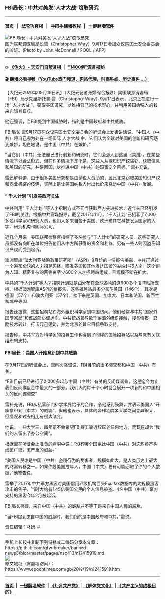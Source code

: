 ### FBI局长：中共对美发“人才大战”窃取研究
------------------------

#### [首页](https://github.com/gfw-breaker/banned-news3/blob/master/README.md) &nbsp;&nbsp;|&nbsp;&nbsp; [法轮功真相](https://github.com/begood0513/basic/blob/master/README.md)  &nbsp;&nbsp;|&nbsp;&nbsp; [手把手翻墙教程](https://github.com/gfw-breaker/guides/wiki)  &nbsp;&nbsp;|&nbsp;&nbsp; [一键翻墙软件](https://github.com/gfw-breaker/nogfw/blob/master/README.md)  



<div><img alt="FBI局长：中共对美发“人才大战”窃取研究" class="attachment-djy_600_400 size-djy_600_400 wp-post-image" src="https://i.epochtimes.com/assets/uploads/2020/09/000_8Q77A8-600x400.jpg"/>
<div class="caption">
 图为联邦调查局局长雷（Christopher Wray）9月17日参加众议院国土安全委员会的听证。(Photo by John McDonnell / POOL / AFP)
</div></div><hr/>

#### 💥 [《伪火》 - 天安门自焚真相 ](http://158.247.195.190:10000/videos/blog/weihuo.html)&nbsp; |&nbsp; [“1400例”谎言揭秘  ](http://158.247.195.190:10000/videos/blog/jiexi1400.html)

#### [ 🎬  翻墙必看视频（YouTube热门频道、网站代理、时事热点、历史事件 ...）](https://github.com/gfw-breaker/links/blob/master/banned.md)

<div><p>
 【大纪元2020年09月19日讯】（大纪元记者张婷综合报导）美国联邦调查局（FBI）局长克里斯托弗·雷（Christopher Wray）9月17日表示，北京正在进行一场“
 <ok href="https://www.epochtimes.com/gb/tag/%E4%BA%BA%E6%89%8D%E5%A4%A7%E6%88%98.html">
  人才大战
 </ok>
 ”，窃取美国研究，以维持自己的技术野心，并利用美国纳税人的钱来实现其目标。
</p>
<p>
 他还强调，当FBI提到中国威胁时，指的是中国政府和中共威胁。
</p>
<p>
 <ok href="https://www.epochtimes.com/gb/tag/fbi%E5%B1%80%E9%95%BF.html">
  FBI局长
 </ok>
 雷9月17日在众议院国土安全委员会的听证会上发表讲话说，“中国人（中共）将自己视为处在一场国际
 <ok href="https://www.epochtimes.com/gb/tag/%E4%BA%BA%E6%89%8D%E5%A4%A7%E6%88%98.html">
  人才大战
 </ok>
 中，它们认为全球对美国的创新和研究感到嫉妒，坦白地说，是中国（中共）在嫉妒。”
</p>
<p>
 “当它们（中共）无法自己进行创新和研究时，它们会派人到这里（美国），在某些情况下以合法形式，但在许多情况下却不是。这些人从事知识产权盗窃，获取信息和美国的研究，并带回国，以推进中国（中共）的国家安全目标。” 雷补充说。
</p>
<p>
 雷还解释道，由于很多美国研究都是由纳税人资助的，因此北京窃取美国知识产权和商业机密的伎俩，实际上是让美国纳税人付出代价来资助中国（中共）发展。
</p>
<h4>
 “
 <ok href="https://www.epochtimes.com/gb/tag/%E5%8D%83%E4%BA%BA%E8%AE%A1%E5%88%92.html">
  千人计划
 </ok>
 ”引发美政府关注
</h4>
<p>
 中共利用“
 <ok href="https://www.epochtimes.com/gb/tag/%E5%8D%83%E4%BA%BA%E8%AE%A1%E5%88%92.html">
  千人计划
 </ok>
 ”等人才招聘方式不正当获取西方先进技术，近年来已经引发了FBI的关注。根据中共官媒报导，截至2017年11月，“千人计划”已招募了7,000多名科学家和研究人员，他们大多来自位于美国、欧洲和其它科技发达国家的大学、研究机构和国际公司。
</p>
<p>
 近几个月来，美国联邦检察官指控了多名参与“千人计划”的研究人员。这些研究人员都没有向所在单位报告他们从中方所获得的资金和利益。另有一些人则因盗窃知识产权而受到起诉。
</p>
<p>
 澳洲智库“澳大利亚战略政策研究所”（ASPI）8月份的一份报告揭露，中共正通过一个遍布全球的人才招聘网络，瞄准美国和其他发达国家的尖端科技人才。这个鲜为人知、精密复杂的网络由至少600个人才招聘站组成，且规模不断在扩大。
</p>
<p>
 中共的“千人计划”等人才招聘计划就是由分布在全球各地的这600多个招聘站所支持。根据澳洲智库ASPI的新报告，这些招聘站最多分布在美国（146个），其次是德国（57个）和澳大利亚（57个），接下来是英国、加拿大、日本和法国、新西兰和瑞典等国。
</p>
<p>
 报告还披露，这些招聘站在海外组织科学家到中国访问。他们经常与中共“国家外国专家局”和统战部协调运作。中共统战部与数千家海外组织接触，搜集情报，鼓励技术转让，打击异己运动，并为北京的其它目标争取支持。
</p>
<p>
 报告称，中共军方对科学家的招募工作也得到了同样的国际招募站以及与党有关联组织的支持。
</p>
<h4>
 <ok href="https://www.epochtimes.com/gb/tag/fbi%E5%B1%80%E9%95%BF.html">
  FBI局长
 </ok>
 ：美国人开始意识到中共威胁
</h4>
<p>
 在9月17日的听证会上，雷再次强调说，FBI目前的很多调查都和中国（中共）有关。
</p>
<p>
 “FBI目前已经进行了2,000多起与中国（中共）有关的反间谍调查，这是迄今为止我们反间谍组合中最大的一部分。我们大约每十个小时就会展开一项新的和中国相关的反间谍调查”
</p>
<p>
 雷补充说，FBI从私营部门和学术界给予的合作，令他感到鼓舞，并表示美国人“开始意识到（中共）的威胁”。但他也表示，具体的合作程度各大学之间差异很大，但情况和过去相比有很大改变。
</p>
<p>
 他说，一些大学三、四年前不会希望FBI特工靠近校园的任何地方，而现在却为“我们的人留出了办公空间”。
</p>
<p>
 根据雷在听证会上准备的声明中说：“没有哪个国家比中国（中共）对这些资产构成更广泛，更严重的威胁。”
</p>
<p>
 “美国人民才是中国（中共）盗窃行为的受害者，规模如此大，是人类历史上最大的财富转移之一。如果你是美国成年人，中国（中共）更有可能窃取了你的个人数据，”他警告说。
</p>
<p>
 雷举了2017年中共军方黑客对美国信用评级机构巨头Equifax数据库的大规模黑客攻击的例子。当时大约有1.45亿美国公民的个人信息被盗。4名中国（中共）军方支持的黑客今年2月被起诉。
</p>
<p>
 FBI局长强调，来自中国（中共）的威胁并不等于是来自中国人民的威胁。
</p>
<p>
 “当FBI提到来自中国的威胁时，我们指的是中国政府和中共，”雷说。
</p>
<p>
 责任编辑：林妍 ＃
</p>
</div>
<hr/>
手机上长按并复制下列链接或二维码分享本文章：<br/>
https://github.com/gfw-breaker/banned-news3/blob/master/pages/nsc413/n12415919.md <br/>
<a href='https://github.com/gfw-breaker/banned-news3/blob/master/pages/nsc413/n12415919.md'><img src='https://github.com/gfw-breaker/banned-news3/blob/master/pages/nsc413/n12415919.md.png'/></a> <br/>
原文地址（需翻墙访问）：https://www.epochtimes.com/gb/20/9/19/n12415919.htm


------------------------
#### [首页](https://github.com/gfw-breaker/banned-news3/blob/master/README.md) &nbsp;|&nbsp; [一键翻墙软件](https://github.com/gfw-breaker/nogfw/blob/master/README.md) &nbsp;| [《九评共产党》](https://github.com/gfw-breaker/9ping.md/blob/master/README.md#九评之一评共产党是什么) | [《解体党文化》](https://github.com/gfw-breaker/jtdwh.md/blob/master/README.md) | [《共产主义的终极目的》](https://github.com/gfw-breaker/gczydzjmd.md/blob/master/README.md)


<img src='http://gfw-breaker.win/banned-news3/pages/nsc413/n12415919.md' width='0px' height='0px'/>